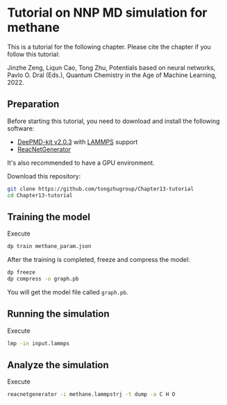 # Tutorial on NNP MD simulation for methane

This is a tutorial for the following chapter. Please cite the chapter if you follow this tutorial:

Jinzhe Zeng, Liqun Cao, Tong Zhu, Potentials based on neural networks, Pavlo O. Dral (Eds.), Quantum Chemistry in the Age of Machine Learning, 2022.

## Preparation

Before starting this tutorial, you need to download and install the following software:

- [DeePMD-kit v2.0.3](https://github.com/deepmodeling/deepmd-kit/releases/tag/v2.0.3) with [LAMMPS](https://github.com/lammps/lammps) support
- [ReacNetGenerator](https://github.com/tongzhugroup/reacnetgenerator)

It's also recommended to have a GPU environment.

Download this repository:

```sh
git clone https://github.com/tongzhugroup/Chapter13-tutorial
cd Chapter13-tutorial
```

## Training the model

Execute

```sh
dp train methane_param.json
```

After the training is completed, freeze and compress the model:

```sh
dp freeze
dp compress -o graph.pb
```

You will get the model file called `graph.pb`.

## Running the simulation

Execute

```sh
lmp -in input.lammps
```

## Analyze the simulation

Execute

```sh
reacnetgenerator -i methane.lammpstrj -t dump -a C H O
```

